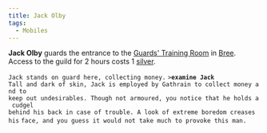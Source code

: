 ```yaml
---
title: Jack Olby
tags:
  - Mobiles
---
```

**Jack Olby** guards the entrance to the [Guards' Training
Room](Bree_Warrior_Guild "wikilink") in [Bree](Bree "wikilink"). Access
to the guild for 2 hours costs 1 [silver](gold "wikilink").

`Jack stands on guard here, collecting money.`
`>`**`examine Jack`**
`Tall and dark of skin, Jack is employed by Gathrain to collect money and to`
`keep out undesirables. Though not armoured, you notice that he holds a cudgel`
`behind his back in case of trouble. A look of extreme boredom creases his`
`face, and you guess it would not take much to provoke this man.`
